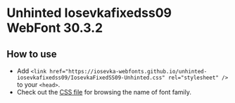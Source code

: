 # Unhinted Iosevkafixedss09 WebFont 30.3.2

## How to use

- Add `<link href="https://iosevka-webfonts.github.io/unhinted-iosevkafixedss09/IosevkaFixedSS09-Unhinted.css" rel="stylesheet" />` to your `<head>`.
- Check out the [CSS file](./IosevkaFixedSS09-Unhinted.css) for browsing the name of font family.
